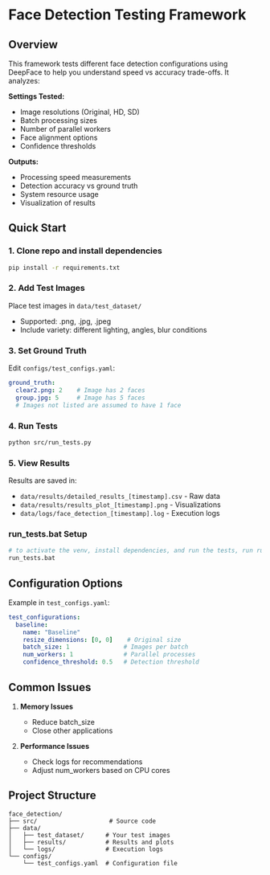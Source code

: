 # Face Detection Testing Framework

## Overview

This framework tests different face detection configurations using DeepFace to help you understand speed vs accuracy trade-offs. It analyzes:

**Settings Tested:**
- Image resolutions (Original, HD, SD)
- Batch processing sizes
- Number of parallel workers
- Face alignment options
- Confidence thresholds

**Outputs:**
- Processing speed measurements
- Detection accuracy vs ground truth
- System resource usage
- Visualization of results

## Quick Start

### 1. Clone repo and install dependencies
```bash
pip install -r requirements.txt
```

### 2. Add Test Images
Place test images in `data/test_dataset/`
- Supported: .png, .jpg, .jpeg
- Include variety: different lighting, angles, blur conditions

### 3. Set Ground Truth
Edit `configs/test_configs.yaml`:
```yaml
ground_truth:
  clear2.png: 2    # Image has 2 faces
  group.jpg: 5     # Image has 5 faces
  # Images not listed are assumed to have 1 face
```

### 4. Run Tests
```bash
python src/run_tests.py
```

### 5. View Results
Results are saved in:
- `data/results/detailed_results_[timestamp].csv` - Raw data
- `data/results/results_plot_[timestamp].png` - Visualizations
- `data/logs/face_detection_[timestamp].log` - Execution logs

### run_tests.bat Setup
```bash
# to activate the venv, install dependencies, and run the tests, run run_tests.bat
run_tests.bat
```

## Configuration Options
Example in `test_configs.yaml`:
```yaml
test_configurations:
  baseline:
    name: "Baseline"
    resize_dimensions: [0, 0]    # Original size
    batch_size: 1               # Images per batch
    num_workers: 1              # Parallel processes
    confidence_threshold: 0.5   # Detection threshold
```

## Common Issues

1. **Memory Issues**
   - Reduce batch_size
   - Close other applications

2. **Performance Issues**
   - Check logs for recommendations
   - Adjust num_workers based on CPU cores

## Project Structure
```
face_detection/
├── src/                    # Source code
├── data/
│   ├── test_dataset/      # Your test images
│   ├── results/           # Results and plots
│   └── logs/              # Execution logs
└── configs/
    └── test_configs.yaml  # Configuration file
```